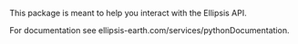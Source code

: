 This package is meant to help you interact with the Ellipsis API.

For documentation see ellipsis-earth.com/services/pythonDocumentation.


